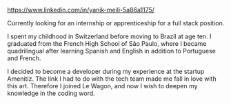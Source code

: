 https://www.linkedin.com/in/yanik-meili-5a86a1175/

Currently looking for an internship or apprenticeship for a full stack position.

I spent my childhood in Switzerland before moving to Brazil at age ten. I graduated from the French High School of São Paulo, where I became quadrilingual after learning Spanish and English in addition to Portuguese and French.

I decided to become a developer during my experience at the startup Amenitiz. The link I had to do with the tech team made me fall in love with this art. Therefore I joined Le Wagon, and  now I wish to deepen my knowledge in the coding word.


<!---
yanikmeili/yanikmeili is a ✨ special ✨ repository because its `README.md` (this file) appears on your GitHub profile.
You can click the Preview link to take a look at your changes.
--->
